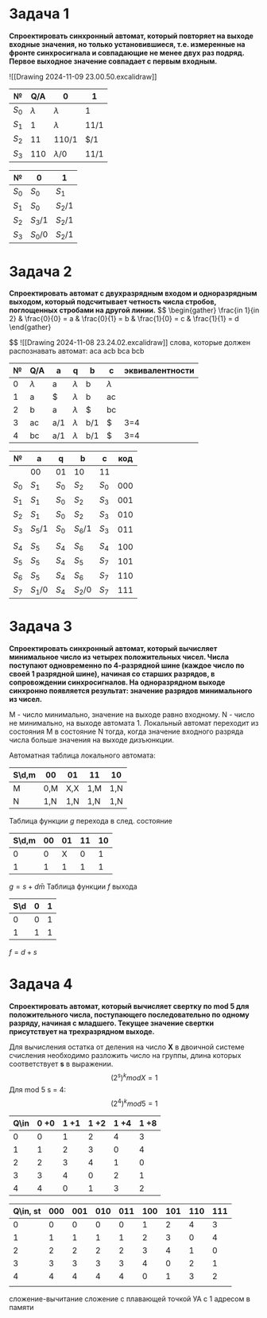 # Задача 1

**Спроектировать синхронный автомат, который повторяет на выходе входные значения, но только установившиеся, т.е. измеренные на фронте синхросигнала и совпадающие не менее двух раз подряд. Первое выходное значение совпадает с первым входным.**

![[Drawing 2024-11-09 23.00.50.excalidraw]]

| №       | Q/A       | 0           | 1    |
| ------- | --------- | ----------- | ---- |
| $S_{0}$ | $\lambda$ | $\lambda$   | 1    |
| $S_{1}$ | 1         | $\lambda$   | 11/1 |
| $S_{2}$ | 11        | 110/1       | $/1  |
| $S_{3}$ | 110       | $\lambda$/0 | 11/1 |

| №       | 0         | 1         |
| ------- | --------- | --------- |
| $S_{0}$ | $S_{0}$   | $S_{1}$   |
| $S_{1}$ | $S_{0}$   | $S_{2}$/1 |
| $S_{2}$ | $S_{3}$/1 | $S_{2}$/1 |
| $S_{3}$ | $S_{0}$/0 | $S_{2}$/1 |

# Задача 2

**Спроектировать автомат с двухразрядным входом и одноразрядным выходом, который подсчитывает четность числа стробов, поглощенных стробами на другой линии.**
$$
\begin{gather}
\frac{in 1}{in 2} & \frac{0}{0} = a & \frac{0}{1} = b & \frac{1}{0} = c & \frac{1}{1} = d
\end{gather}

$$
![[Drawing 2024-11-08 23.24.02.excalidraw]]
слова, которые должен распознавать автомат:
aca
acb
bca
bcb

| №   | Q/A       | a   | q         | b   | c         | эквивалентности |
| --- | --------- | --- | --------- | --- | --------- | --------------- |
| 0   | $\lambda$ | a   | $\lambda$ | b   | $\lambda$ |                 |
| 1   | a         | $   | $\lambda$ | b   | ac        |                 |
| 2   | b         | a   | $\lambda$ | $   | bc        |                 |
| 3   | ac        | a/1 | $\lambda$ | b/1 | $         | 3=4             |
| 4   | bc        | a/1 | $\lambda$ | b/1 | $         | 3=4             |

| №       | a         | q       | b         | c       | код |
| ------- | --------- | ------- | --------- | ------- | --- |
|         | 00        | 01      | 10        | 11      |     |
| $S_{0}$ | $S_{1}$   | $S_{0}$ | $S_{2}$   | $S_{0}$ | 000 |
| $S_{1}$ | $S_{1}$   | $S_{0}$ | $S_{2}$   | $S_{3}$ | 001 |
| $S_{2}$ | $S_{1}$   | $S_{0}$ | $S_{2}$   | $S_{3}$ | 010 |
| $S_{3}$ | $S_{5}$/1 | $S_{0}$ | $S_{6}$/1 | $S_{3}$ | 011 |
|         |           |         |           |         |     |
| $S_{4}$ | $S_{5}$   | $S_{4}$ | $S_{6}$   | $S_{4}$ | 100 |
| $S_{5}$ | $S_{5}$   | $S_{4}$ | $S_{5}$   | $S_{7}$ | 101 |
| $S_{6}$ | $S_{5}$   | $S_{4}$ | $S_{6}$   | $S_{7}$ | 110 |
| $S_{7}$ | $S_{1}$/0 | $S_{4}$ | $S_{2}$/0 | $S_{7}$ | 111 |



# Задача 3

**Спроектировать синхронный автомат, который вычисляет минимальное число из четырех положительных чисел. Числа поступают одновременно по 4-разрядной шине (каждое число по своей 1 разрядной шине), начиная со старших разрядов, в сопровождении синхросигналов. На одноразрядном выходе синхронно появляется результат: значение разрядов минимального из чисел.**

M - число минимально, значение на выходе равно входному.
N - число не минимально, на выходе автомата 1.
Локальный автомат переходит из состояния M в состояние N тогда, когда значение входного разряда числа больше значения на выходе дизъюнкции.

Автоматная таблица локального автомата:

| S\d,m | 00  | 01  | 11  | 10  |
| ----- | --- | --- | --- | --- |
| M     | 0,M | X,X | 1,M | 1,N |
| N     | 1,N | 1,N | 1,N | 1,N |
Таблица функции $g$ перехода в след. состояние

| S\d,m | 00  | 01  | 11  | 10  |
| ----- | --- | --- | --- | --- |
| 0     | 0   | X   | 0   | 1   |
| 1     | 1   | 1   | 1   | 1   |
$g = s + d\bar{m}$
Таблица функции $f$ выхода

| S\d | 0   | 1   |
| --- | --- | --- |
| 0   | 0   | 1   |
| 1   | 1   | 1   |
$f = d + s$
# Задача 4

**Спроектировать автомат, который вычисляет свертку по mod 5 для положительного числа, поступающего последовательно по одному разряду, начиная с младшего. Текущее значение свертки присутствует на трехразрядном выходе.**

Для вычисления остатка от деления на число **X** в двоичной системе счисления необходимо разложить число на группы, длина которых соответствует **s** в выражении.
$$
(2^{s})^{k}mod X = 1
$$
Для mod 5 s = 4:
$$
(2^{4})^{k}mod 5 = 1
$$

| Q\in | 0 +0 | 1 +1 | 1 +2 | 1 +4 | 1 +8 |
| ---- | ---- | ---- | ---- | ---- | ---- |
| 0    | 0    | 1    | 2    | 4    | 3    |
| 1    | 1    | 2    | 3    | 0    | 4    |
| 2    | 2    | 3    | 4    | 1    | 0    |
| 3    | 3    | 4    | 0    | 2    | 1    |
| 4    | 4    | 0    | 1    | 3    | 2    |


| Q\in, st | 000 | 001 | 010 | 011 | 100 | 101 | 110 | 111 |
| -------- | --- | --- | --- | --- | --- | --- | --- | --- |
| 0        | 0   | 0   | 0   | 0   | 1   | 2   | 4   | 3   |
| 1        | 1   | 1   | 1   | 1   | 2   | 3   | 0   | 4   |
| 2        | 2   | 2   | 2   | 2   | 3   | 4   | 1   | 0   |
| 3        | 3   | 3   | 3   | 3   | 4   | 0   | 2   | 1   |
| 4        | 4   | 4   | 4   | 4   | 0   | 1   | 3   | 2   |
|          |     |     |     |     |     |     |     |     |
сложение-вычитание
сложение с плавающей точкой
УА с 1 адресом в памяти
